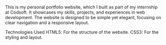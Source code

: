 This is my personal portfolio website, which I built as part of my internship at Codsoft. It showcases my skills, projects, and experiences in web development. The website is designed to be simple yet elegant, focusing on clear navigation and a responsive layout.

Technologies Used
HTML5: For the structure of the website.
CSS3: For the styling and layout.
